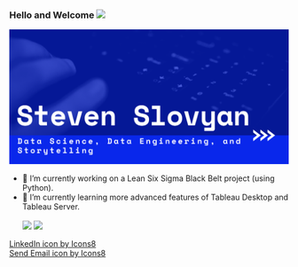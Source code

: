 

### Hello and Welcome <img src="https://raw.githubusercontent.com/MartinHeinz/MartinHeinz/master/wave.gif" width="30px">  

![Header](https://github.com/sslovyan/sslovyan/blob/f9180d94e622d592996aa6288069a5882120c3c1/GitHub%20Header.png)

- 🔭 I’m currently working on a Lean Six Sigma Black Belt project (using Python).
- 🌱 I’m currently learning more advanced features of Tableau Desktop and Tableau Server. <br>
<br> [<img src="https://img.icons8.com/color/48/000000/linkedin.png">](https://www.linkedin.com/in/steven-slovyan/) [<img src="https://img.icons8.com/material-rounded/48/000000/send-mass-email.png"/>](mailto:sslovyan@ucsd.edu)

<a href="https://icons8.com/icon/13930/linkedin">LinkedIn icon by Icons8</a> <br>
<a href="https://icons8.com/icon/93477/send-email">Send Email icon by Icons8</a>

<!--
**sslovyan/sslovyan** is a ✨ _special_ ✨ repository because its `README.md` (this file) appears on your GitHub profile.

Here are some ideas to get you started:

- 🔭 I’m currently working on ...
- 🌱 I’m currently learning ...
- 👯 I’m looking to collaborate on ...
- 🤔 I’m looking for help with ...
- 💬 Ask me about ...
- 📫 How to reach me: ...
- 😄 Pronouns: ...
- ⚡ Fun fact: ...
-->

